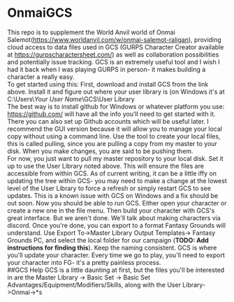 # OnmaiGCS
This repo is to supplement the World Anvil world of Onmai Salemot(https://www.worldanvil.com/w/onmai-salemot-raligan), providing cloud access to data files used in GCS (GURPS Character Creator available at https://gurpscharactersheet.com/) as well as collaboration possibilities and potentially issue tracking.  GCS is an extremely useful tool and I wish I had it back when I was playing GURPS in person- it makes building a character a really easy.   
To get started using this:
First, download and install GCS from the link above.  Install it and figure out where your user library is (on Windows it's at C:\Users\\*Your User Name*\GCS\User Library\
The best way is to install github for Windows or whatever platform you use: https://github.com/ will have all the info you'll need to get started with it. There you can also set up Github accounts which will be useful later.  I recommend the GUI version because it will allow you to manage your local copy without using a command line.  Use the tool to create your local files, this is called pulling, since you are pulling a copy from my master to your disk.  When you make changes, you are said to be pushing them.  
For now, you just want to pull my master repository to your local disk.  Set it up to use the User Library noted above.  This will ensure the files are accessible from within GCS.
As of current writing, it can be a little iffy on updating the tree within GCS- you may need to make a change at the lowest level of the User Library to force a refresh or simply restart GCS to see updates.  This is a known issue with GCS on Windows and a fix should be out soon.
Now you should be able to run GCS.  Either open your character or create a new one in the file menu.  Then build your character with GCS's great interface.  But we aren't done.  We'll talk about making characters via discord.  Once you're done, you can export to a format Fantasy Grounds will understand.  Use Export To->Master Library Output Templates-> Fantasy Grounds PC, and select the local folder for our campaign (**TODO: Add instructions for finding this**).  Keep the naming consistent. 
GCS is where you'll update your character.  Every time we go to play, you'll need to export your character into FG- it's a pretty painless process.  
##GCS Help
GCS is a little daunting at first, but the files you'll be interested in are the Master Library -> Basic Set -> Basic Set Advantages/Equipment/Modifiers/Skills, along with the User Library->Onmai->*s
